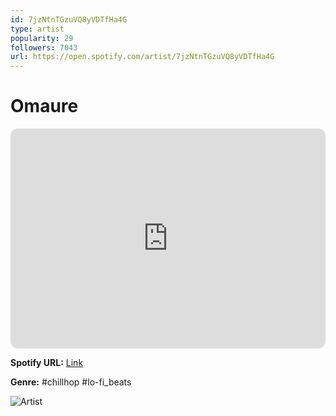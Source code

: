 ```yaml
---
id: 7jzNtnTGzuVQ8yVDTfHa4G
type: artist
popularity: 29
followers: 7043
url: https://open.spotify.com/artist/7jzNtnTGzuVQ8yVDTfHa4G
---
```

# Omaure

<iframe style="border-radius:12px" src="https://open.spotify.com/embed/artist/7jzNtnTGzuVQ8yVDTfHa4G" width="100%" height="352" frameBorder="0" allowfullscreen="" allow="autoplay; clipboard-write; encrypted-media; fullscreen; picture-in-picture" loading="lazy"></iframe>

**Spotify URL:** [Link](https://open.spotify.com/artist/7jzNtnTGzuVQ8yVDTfHa4G)

**Genre:**  #chillhop #lo-fi_beats

![Artist](https://i.scdn.co/image/ab6761610000e5eb02b3ccfe8f5cd0e4ead2a61d)
